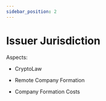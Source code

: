```yaml
---
sidebar_position: 2
---
```


# Issuer Jurisdiction

Aspects:

- CryptoLaw

- Remote Company Formation

- Company Formation Costs

